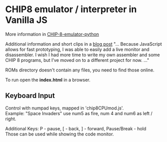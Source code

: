 # CHIP8 emulator / interpreter in Vanilla JS

More information in [CHIP-8-emulator-python](https://github.com/plrang/CHIP-8-emulator-python)

Additional information and short clips in a [blog post](https://plrang.com/chip-8-emulator-in-javascript-that-runs-in-the-browser/)
"...
Because JavaScript allows for fast prototyping, I was able to easily add a live monitor and disassembler. I wish I had more time to write my own assembler and some CHIP 8 programs, but I’ve moved on to a different project for now.
..."

ROMs directory doesn't contain any files, you need to find those online.

To run open the **index.html** in a browser.

## Keyboard Input

Control with numpad keys, mapped in 'chip8CPUmod.js'.  
Example: "Space Invaders" use num5 as fire, num 4 and num6 as left / right.

Additional Keys: P - pause, [ - back, ] - forward, Pause/Break - hold  
Those can be used while showing the code monitor.
